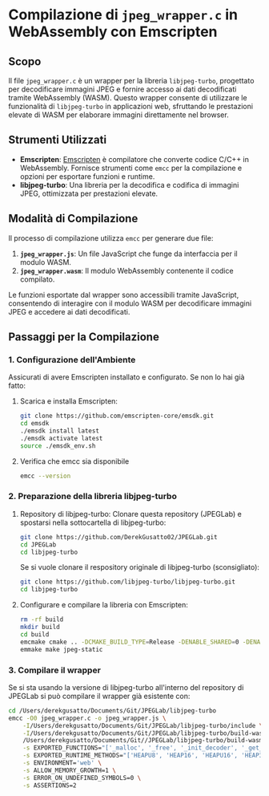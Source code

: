# Compilazione di `jpeg_wrapper.c` in WebAssembly con Emscripten

## Scopo
Il file `jpeg_wrapper.c` è un wrapper per la libreria `libjpeg-turbo`, progettato per decodificare immagini JPEG e fornire accesso ai dati decodificati tramite WebAssembly (WASM). Questo wrapper consente di utilizzare le funzionalità di `libjpeg-turbo` in applicazioni web, sfruttando le prestazioni elevate di WASM per elaborare immagini direttamente nel browser.

## Strumenti Utilizzati
- **Emscripten**: [Emscripten](https://emscripten.org) è compilatore che converte codice C/C++ in WebAssembly. Fornisce strumenti come `emcc` per la compilazione e opzioni per esportare funzioni e runtime.
- **libjpeg-turbo**: Una libreria per la decodifica e codifica di immagini JPEG, ottimizzata per prestazioni elevate.

## Modalità di Compilazione
Il processo di compilazione utilizza `emcc` per generare due file:
1. **`jpeg_wrapper.js`**: Un file JavaScript che funge da interfaccia per il modulo WASM.
2. **`jpeg_wrapper.wasm`**: Il modulo WebAssembly contenente il codice compilato.

Le funzioni esportate dal wrapper sono accessibili tramite JavaScript, consentendo di interagire con il modulo WASM per decodificare immagini JPEG e accedere ai dati decodificati.

## Passaggi per la Compilazione

### 1. Configurazione dell'Ambiente
Assicurati di avere Emscripten installato e configurato. Se non lo hai già fatto:
1. Scarica e installa Emscripten:
   ```bash
   git clone https://github.com/emscripten-core/emsdk.git
   cd emsdk
   ./emsdk install latest
   ./emsdk activate latest
   source ./emsdk_env.sh
   ```
2. Verifica che emcc sia disponibile
   ```bash
   emcc --version
   ```
### 2. Preparazione della libreria libjpeg-turbo
1. Repository di libjpeg-turbo:
    Clonare questa repository (JPEGLab) e spostarsi nella sottocartella di libjpeg-turbo: 
    ```bash
    git clone https://github.com/DerekGusatto02/JPEGLab.git
    cd JPEGLab
    cd libjpeg-turbo
    ```
    Se si vuole clonare il respository originale di libjpeg-turbo (sconsigliato):
    ```bash
    git clone https://github.com/libjpeg-turbo/libjpeg-turbo.git
    cd libjpeg-turbo
    ```
2. Configurare e compilare la libreria con Emscripten:
    ```bash
    rm -rf build
    mkdir build
    cd build
    emcmake cmake .. -DCMAKE_BUILD_TYPE=Release -DENABLE_SHARED=0 -DENABLE_STATIC=1
    emmake make jpeg-static
    ```

### 3. Compilare il wrapper
Se si sta usando la versione di libjpeg-turbo all'interno del repository di JPEGLab si può compilare il wrapper già esistente con:
```bash
cd /Users/derekgusatto/Documents/Git/JPEGLab/libjpeg-turbo
emcc -O0 jpeg_wrapper.c -o jpeg_wrapper.js \
    -I/Users/derekgusatto/Documents/Git/JPEGLab/libjpeg-turbo/include \
    -I/Users/derekgusatto/Documents/Git/JPEGLab/libjpeg-turbo/build-wasm \
    /Users/derekgusatto/Documents/Git//JPEGLab/libjpeg-turbo/build-wasm/libjpeg.a \
    -s EXPORTED_FUNCTIONS="['_malloc', '_free', '_init_decoder', '_get_width', '_get_height', '_get_color_space', '_get_quant_table', '_get_dct_coefficients', '_get_blocks_height', '_get_blocks_width', '_get_last_error_message', '_destroy_decoder', '_extract_component_pixels', '_get_component_width', '_get_component_height', '_set_quant_table', '_recompress_jpeg_with_new_quant', '_free_exported_jpeg_buffer', '_jpeg_std_error', '_jpeg_CreateCompress', '_jpeg_mem_dest', '_jpeg_set_defaults', '_jpeg_start_compress', '_jpeg_write_scanlines', '_jpeg_finish_compress', '_jpeg_destroy_compress', '_jpeg_mem_dest_wrapper', '_my_error_exit']" \
    -s EXPORTED_RUNTIME_METHODS="['HEAPU8', 'HEAP16', 'HEAPU16', 'HEAP32', 'ccall', 'cwrap', 'UTF8ToString']" \
    -s ENVIRONMENT='web' \
    -s ALLOW_MEMORY_GROWTH=1 \
    -s ERROR_ON_UNDEFINED_SYMBOLS=0 \
    -s ASSERTIONS=2
```